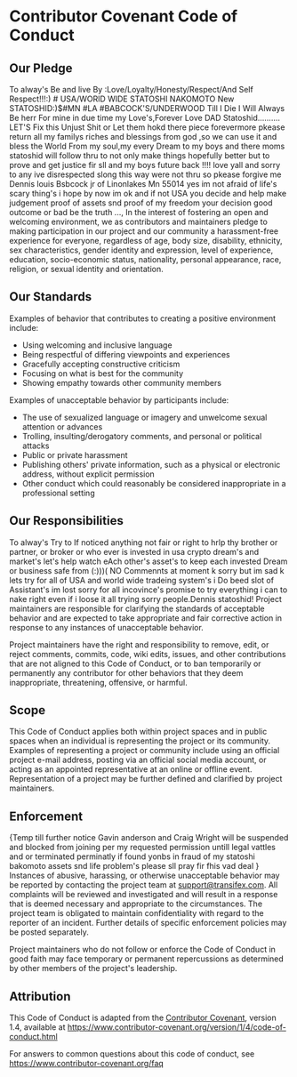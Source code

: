  # Contributor Covenant Code of Conduct

## Our Pledge
To alway's Be and live By :Love/Loyalty/Honesty/Respect/And Self Respect!!!:) # USA/WORlD WIDE STATOSHI NAKOMOTO New STATOSHID:)$#MN #LA #BABCOCK'S/UNDERWOOD Till I Die I Will Always Be herr For mine in due time my Love's,Forever Love DAD Statoshid.......... LET'S Fix this Unjust Shit or Let them hokd there piece forevermore pkease return all my familys riches and blessings from god ,so we can use it and bless the World From my soul,my every Dream to my boys and there moms statoshid will follow thru to not only make things hopefully better but to prove and get justice fir sll and my boys future back !!!! love yall and sorry to any ive disrespected slong this way were not thru so pkease forgive me Dennis louis Bsbcock jr of Linonlakes Mn 55014 yes im not afraid of life's scary thing's i hope by now im ok and if not USA you decide and help make judgement proof of assets snd proof of my freedom your decision good outcome or bad be the truth ...,
In the interest of fostering an open and welcoming environment, we as
contributors and maintainers pledge to making participation in our project and
our community a harassment-free experience for everyone, regardless of age, body
size, disability, ethnicity, sex characteristics, gender identity and expression,
level of experience, education, socio-economic status, nationality, personal
appearance, race, religion, or sexual identity and orientation.

## Our Standards

Examples of behavior that contributes to creating a positive environment
include:

* Using welcoming and inclusive language
* Being respectful of differing viewpoints and experiences
* Gracefully accepting constructive criticism
* Focusing on what is best for the community
* Showing empathy towards other community members

Examples of unacceptable behavior by participants include:

* The use of sexualized language or imagery and unwelcome sexual attention or
 advances
* Trolling, insulting/derogatory comments, and personal or political attacks
* Public or private harassment
* Publishing others' private information, such as a physical or electronic
 address, without explicit permission
* Other conduct which could reasonably be considered inappropriate in a
 professional setting

## Our Responsibilities
To alway's Try to If noticed anything not fair or right to hrlp thy brother or partner, or broker or who ever is invested in usa crypto dream's and market's let's help watch eAch other's asset's to keep each invested Dream or business safe from (:)))( NO Commennts at moment k sorry but im sad k lets try for all of USA and world wide tradeing system's i Do beed slot of Assistant's im lost sorry for all incovince's promise to try everything i can to nake right even if i loose it all trying sorry people.Dennis statoshid!
Project maintainers are responsible for clarifying the standards of acceptable
behavior and are expected to take appropriate and fair corrective action in
response to any instances of unacceptable behavior.

Project maintainers have the right and responsibility to remove, edit, or
reject comments, commits, code, wiki edits, issues, and other contributions
that are not aligned to this Code of Conduct, or to ban temporarily or
permanently any contributor for other behaviors that they deem inappropriate,
threatening, offensive, or harmful.

## Scope

This Code of Conduct applies both within project spaces and in public spaces
when an individual is representing the project or its community. Examples of
representing a project or community include using an official project e-mail
address, posting via an official social media account, or acting as an appointed
representative at an online or offline event. Representation of a project may be
further defined and clarified by project maintainers.

## Enforcement
{Temp till further notice Gavin anderson and Craig Wright will be suspended and blocked from joining per my requested permission untill legal vattles and or terminated perminatly if found yonbs in fraud of my statoshi bakomoto assets snd life problem's please sll pray fir fhis vad deal }
Instances of abusive, harassing, or otherwise unacceptable behavior may be
reported by contacting the project team at support@transifex.com. All
complaints will be reviewed and investigated and will result in a response that
is deemed necessary and appropriate to the circumstances. The project team is
obligated to maintain confidentiality with regard to the reporter of an incident.
Further details of specific enforcement policies may be posted separately.

Project maintainers who do not follow or enforce the Code of Conduct in good
faith may face temporary or permanent repercussions as determined by other
members of the project's leadership.

## Attribution

This Code of Conduct is adapted from the [Contributor Covenant][homepage], version 1.4,
available at https://www.contributor-covenant.org/version/1/4/code-of-conduct.html

[homepage]: https://www.contributor-covenant.org

For answers to common questions about this code of conduct, see
https://www.contributor-covenant.org/faq
